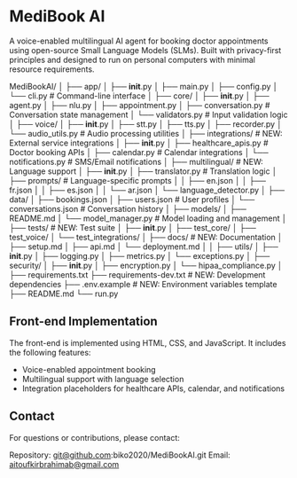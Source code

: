 # MediBook AI
A voice-enabled multilingual AI agent for booking doctor appointments using open-source Small Language Models (SLMs). Built with privacy-first principles and designed to run on personal computers with minimal resource requirements.

MediBookAI/
│
├── app/
│   ├── __init__.py
│   ├── main.py
│   ├── config.py
│   └── cli.py               # Command-line interface
│
├── core/
│   ├── __init__.py
│   ├── agent.py
│   ├── nlu.py
│   ├── appointment.py
│   ├── conversation.py      # Conversation state management
│   └── validators.py        # Input validation logic
│
├── voice/
│   ├── __init__.py
│   ├── stt.py
│   ├── tts.py
│   ├── recorder.py
│   └── audio_utils.py       # Audio processing utilities
│
├── integrations/            # NEW: External service integrations
│   ├── __init__.py
│   ├── healthcare_apis.py   # Doctor booking APIs
│   ├── calendar.py          # Calendar integrations
│   └── notifications.py     # SMS/Email notifications
│
├── multilingual/            # NEW: Language support
│   ├── __init__.py
│   ├── translator.py        # Translation logic
│   ├── prompts/             # Language-specific prompts
│   │   ├── en.json
│   │   ├── fr.json
│   │   ├── es.json
│   │   └── ar.json
│   └── language_detector.py
│
├── data/
│   ├── bookings.json
│   ├── users.json           # User profiles
│   └── conversations.json   # Conversation history
│
├── models/
│   ├── README.md
│   └── model_manager.py     # Model loading and management
│
├── tests/                   # NEW: Test suite
│   ├── __init__.py
│   ├── test_core/
│   ├── test_voice/
│   └── test_integrations/
│
├── docs/                    # NEW: Documentation
│   ├── setup.md
│   ├── api.md
│   └── deployment.md
│
│
├── utils/
│   ├── __init__.py
│   ├── logging.py
│   ├── metrics.py
│   └── exceptions.py
│
├── security/
│   ├── __init__.py
│   ├── encryption.py
│   └── hipaa_compliance.py
│
├── requirements.txt
├── requirements-dev.txt     # NEW: Development dependencies
├── .env.example            # NEW: Environment variables template
├── README.md
└── run.py

## Front-end Implementation
The front-end is implemented using HTML, CSS, and JavaScript. It includes the following features:

*   Voice-enabled appointment booking
*   Multilingual support with language selection
*   Integration placeholders for healthcare APIs, calendar, and notifications

## Contact
For questions or contributions, please contact:

Repository: git@github.com:biko2020/MediBookAI.git
Email: aitoufkirbrahimab@gmail.com
